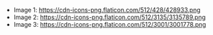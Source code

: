 * Image 1: https://cdn-icons-png.flaticon.com/512/428/428933.png
* Image 2: https://cdn-icons-png.flaticon.com/512/3135/3135789.png
* Image 3: https://cdn-icons-png.flaticon.com/512/3001/3001778.png
